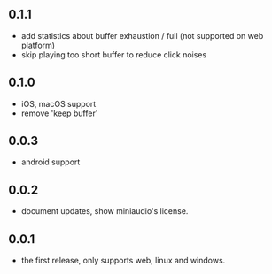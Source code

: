 ## 0.1.1

* add statistics about buffer exhaustion / full (not supported on web platform)
* skip playing too short buffer to reduce click noises

## 0.1.0

* iOS, macOS support
* remove 'keep buffer'

## 0.0.3

* android support

## 0.0.2

* document updates, show miniaudio's license.

## 0.0.1

* the first release, only supports web, linux and windows.
